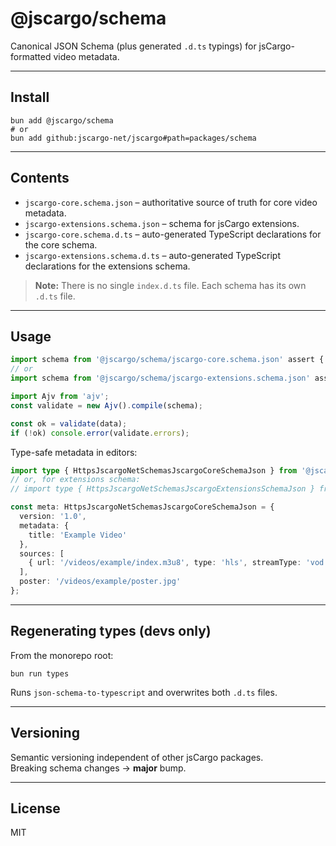# @jscargo/schema

Canonical JSON Schema (plus generated `.d.ts` typings) for jsCargo-formatted video metadata.

---

## Install

```
bun add @jscargo/schema
# or
bun add github:jscargo-net/jscargo#path=packages/schema
```

---

## Contents

* `jscargo-core.schema.json` – authoritative source of truth for core video metadata.
* `jscargo-extensions.schema.json` – schema for jsCargo extensions.
* `jscargo-core.schema.d.ts` – auto-generated TypeScript declarations for the core schema.
* `jscargo-extensions.schema.d.ts` – auto-generated TypeScript declarations for the extensions schema.

> **Note:** There is no single `index.d.ts` file. Each schema has its own `.d.ts` file.

---

## Usage

```ts
import schema from '@jscargo/schema/jscargo-core.schema.json' assert { type: 'json' };
// or
import schema from '@jscargo/schema/jscargo-extensions.schema.json' assert { type: 'json' };

import Ajv from 'ajv';
const validate = new Ajv().compile(schema);

const ok = validate(data);
if (!ok) console.error(validate.errors);
```

Type-safe metadata in editors:

```ts
import type { HttpsJscargoNetSchemasJscargoCoreSchemaJson } from '@jscargo/schema/jscargo-core.schema.d.ts';
// or, for extensions schema:
// import type { HttpsJscargoNetSchemasJscargoExtensionsSchemaJson } from '@jscargo/schema/jscargo-extensions.schema.d.ts';

const meta: HttpsJscargoNetSchemasJscargoCoreSchemaJson = {
  version: '1.0',
  metadata: {
    title: 'Example Video'
  },
  sources: [
    { url: '/videos/example/index.m3u8', type: 'hls', streamType: 'vod' }
  ],
  poster: '/videos/example/poster.jpg'
};
```

---

## Regenerating types (devs only)

From the monorepo root:

```
bun run types
```

Runs `json-schema-to-typescript` and overwrites both `.d.ts` files.

---

## Versioning

Semantic versioning independent of other jsCargo packages.  
Breaking schema changes → **major** bump.

---

## License

MIT
